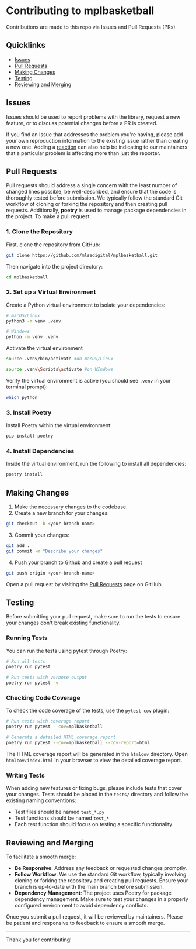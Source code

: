 # Contributing to mplbasketball

Contributions are made to this repo via Issues and Pull Requests (PRs)

## Quicklinks

- [Issues](#issues)
- [Pull Requests](#pull-requests)
- [Making Changes](#making-changes)
- [Testing](#testing)
- [Reviewing and Merging](#reviewing-and-merging)

## Issues

Issues should be used to report problems with the library, request a new feature, or to discuss potential changes before a PR is created.

If you find an Issue that addresses the problem you're having, please add your own reproduction information to the existing issue rather than creating a new one. Adding a [reaction](https://github.blog/2016-03-10-add-reactions-to-pull-requests-issues-and-comments/) can also help be indicating to our maintainers that a particular problem is affecting more than just the reporter.

## Pull Requests

Pull requests should address a single concern with the least number of changed lines possible, be well-described, and ensure that the code is thoroughly tested before submission. We typically follow the standard Git workflow of cloning or forking the repository and then creating pull requests. Additionally, **poetry** is used to manage package dependencies in the project. To make a pull request:

### 1. Clone the Repository

First, clone the repository from GitHub:

```bash
git clone https://github.com/mlsedigital/mplbasketball.git
```

Then navigate into the project directory:

```bash
cd mplbasketball
```

### 2. Set up a Virtual Environment

Create a Python virtual environment to isolate your dependencies:

```bash
# macOS/Linux
python3 -m venv .venv

# Windows
python -m venv .venv
```

Activate the virtual environment

```bash
source .venv/bin/activate #on macOS/Linux

source .venv\Scripts\activate #on WIndows
```

Verify the virtual environment is active (you should see `.venv` in your terminal prompt):

```bash
which python
```

### 3. Install Poetry

Install Poetry within the virtual environment:

```bash
pip install poetry
```

### 4. Install Dependencies

Inside the virtual environment, run the following to install all dependencies:

```bash
poetry install
```

## Making Changes

1. Make the necessary changes to the codebase.
2. Create a new branch for your changes:

```bash
git checkout -b <your-branch-name>
```

3. Commit your changes:

```bash
git add .
git commit -m "Describe your changes"
```

4. Push your branch to Github and create a pull request

```bash
git push origin <your-branch-name>
```

Open a pull request by visiting the [Pull Requests](https://github.com/mlsedigital/mplbasketball/pulls) page on GitHub.

## Testing

Before submitting your pull request, make sure to run the tests to ensure your changes don't break existing functionality.

### Running Tests

You can run the tests using pytest through Poetry:

```bash
# Run all tests
poetry run pytest

# Run tests with verbose output
poetry run pytest -v
```

### Checking Code Coverage

To check the code coverage of the tests, use the `pytest-cov` plugin:

```bash
# Run tests with coverage report
poetry run pytest --cov=mplbasketball

# Generate a detailed HTML coverage report
poetry run pytest --cov=mplbasketball --cov-report=html
```

The HTML coverage report will be generated in the `htmlcov` directory. Open `htmlcov/index.html` in your browser to view the detailed coverage report.

### Writing Tests

When adding new features or fixing bugs, please include tests that cover your changes. Tests should be placed in the `tests/` directory and follow the existing naming conventions:

- Test files should be named `test_*.py`
- Test functions should be named `test_*`
- Each test function should focus on testing a specific functionality

## Reviewing and Merging

To facilitate a smooth merge:

- **Be Responsive**: Address any feedback or requested changes promptly.
- **Follow Workflow**: We use the standard Git workflow, typically involving cloning or forking the repository and creating pull requests. Ensure your branch is up-to-date with the main branch before submission.
- **Dependency Management**: The project uses Poetry for package dependency management. Make sure to test your changes in a properly configured environment to avoid dependency conflicts.

Once you submit a pull request, it will be reviewed by maintainers. Please be patient and responsive to feedback to ensure a smooth merge.

---

Thank you for contributing!
